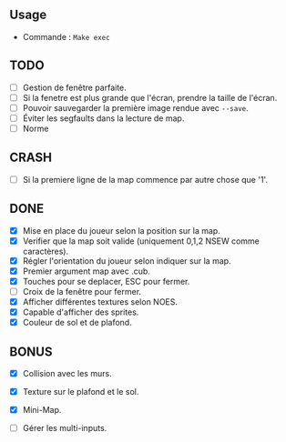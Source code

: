 ## Usage

- Commande : `Make exec`

## TODO

- [ ] Gestion de fenêtre parfaite.
- [ ] Si la fenetre est plus grande que l'écran, prendre la taille de l'écran.
- [ ] Pouvoir sauvegarder la première image rendue avec `--save`.
- [ ] Éviter les segfaults dans la lecture de map.
- [ ] Norme

## CRASH

- [ ] Si la premiere ligne de la map commence par autre chose que '1'.

## DONE

- [x] Mise en place du joueur selon la position sur la map.
- [X] Verifier que la map soit valide (uniquement 0,1,2 NSEW comme caractères).
- [x] Régler l'orientation du joueur selon indiquer sur la map.
- [x] Premier argument map avec .cub.
- [x] Touches pour se deplacer, ESC pour fermer.
- [ ] Croix de la fenêtre pour fermer.
- [x] Afficher différentes textures selon NOES.
- [x] Capable d'afficher des sprites.
- [x] Couleur de sol et de plafond.

## BONUS
- [x] Collision avec les murs.
- [x] Texture sur le plafond et le sol.
- [x] Mini-Map.
- [ ] Gérer les multi-inputs.

